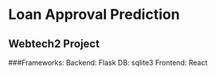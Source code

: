 # Loan Approval Prediction
## Webtech2 Project

###Frameworks:
Backend: Flask
DB: sqlite3
Frontend: React

